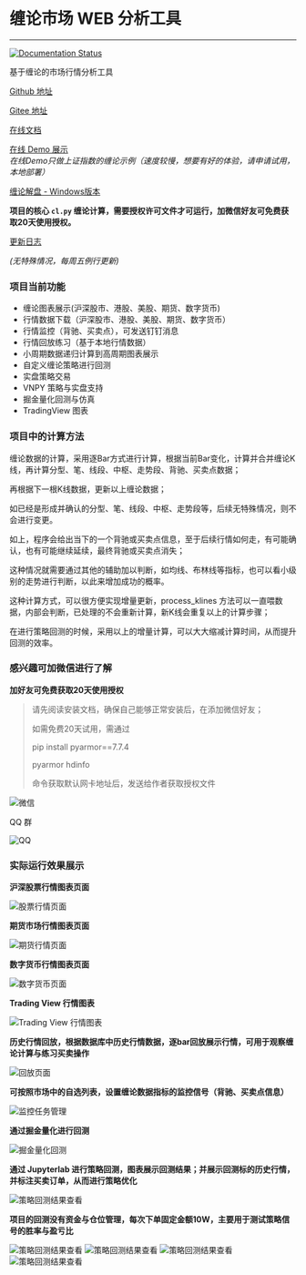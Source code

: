 # 缠论市场 WEB 分析工具

---

[![Documentation Status](https://readthedocs.org/projects/chanlun-pro/badge/?version=latest)](https://chanlun-pro.readthedocs.io/zh_CN/latest/?badge=latest)

基于缠论的市场行情分析工具

[Github 地址](https://github.com/yijixiuxin/chanlun-pro)

[Gitee 地址](https://gitee.com/wang-student/chanlun-pro)

[在线文档](https://chanlun-pro.readthedocs.io/)

[在线 Demo 展示](http://www.chanlun-trader.com/)  
_在线Demo只做上证指数的缠论示例（速度较慢，想要有好的体验，请申请试用，本地部署）_

[缠论解盘 - Windows版本](https://chanlun-pro.readthedocs.io/WINDOWS_VERSION/)

**项目的核心 `cl.py` 缠论计算，需要授权许可文件才可运行，加微信好友可免费获取20天使用授权。**

[更新日志](https://chanlun-pro.readthedocs.io/zh_CN/latest/UPDATE/)

_(无特殊情况，每周五例行更新)_

### 项目当前功能

* 缠论图表展示(沪深股市、港股、美股、期货、数字货币)
* 行情数据下载（沪深股市、港股、美股、期货、数字货币）
* 行情监控（背驰、买卖点），可发送钉钉消息
* 行情回放练习（基于本地行情数据）
* 小周期数据递归计算到高周期图表展示
* 自定义缠论策略进行回测
* 实盘策略交易
* VNPY 策略与实盘支持
* 掘金量化回测与仿真
* TradingView 图表

### 项目中的计算方法

缠论数据的计算，采用逐Bar方式进行计算，根据当前Bar变化，计算并合并缠论K线，再计算分型、笔、线段、中枢、走势段、背驰、买卖点数据；

再根据下一根K线数据，更新以上缠论数据；

如已经是形成并确认的分型、笔、线段、中枢、走势段等，后续无特殊情况，则不会进行变更。

如上，程序会给出当下的一个背驰或买卖点信息，至于后续行情如何走，有可能确认，也有可能继续延续，最终背驰或买卖点消失；

这种情况就需要通过其他的辅助加以判断，如均线、布林线等指标，也可以看小级别的走势进行判断，以此来增加成功的概率。

这种计算方式，可以很方便实现增量更新，process_klines 方法可以一直喂数据，内部会判断，已处理的不会重新计算，新K线会重复以上的计算步骤；

在进行策略回测的时候，采用以上的增量计算，可以大大缩减计算时间，从而提升回测的效率。

### 感兴趣可加微信进行了解

**加好友可免费获取20天使用授权**

> 请先阅读安装文档，确保自己能够正常安装后，在添加微信好友；
>
> 如需免费20天试用，需通过
>
> pip install pyarmor==7.7.4
>
> pyarmor hdinfo
>
> 命令获取默认网卡地址后，发送给作者获取授权文件

![微信](cookbook/docs/img/wx.jpg)

QQ 群

![QQ](cookbook/docs/img/qq.png)

### 实际运行效果展示

**沪深股票行情图表页面**

![股票行情页面](cookbook/docs/img/stock.png)

**期货市场行情图表页面**

![期货行情页面](cookbook/docs/img/futures.png)

**数字货币行情图表页面**

![数字货币页面](cookbook/docs/img/currency.png)

**Trading View 行情图表**

![Trading View 行情图表](cookbook/docs/img/tv_chart.png)

**历史行情回放，根据数据库中历史行情数据，逐bar回放展示行情，可用于观察缠论计算与练习买卖操作**

![回放页面](cookbook/docs/img/back.png)

**可按照市场中的自选列表，设置缠论数据指标的监控信号（背驰、买卖点信息）**

![监控任务管理](cookbook/docs/img/check.png)

**通过掘金量化进行回测**

![掘金量化回测](cookbook/docs/img/my_quant_backtest.png)

**通过 Jupyterlab 进行策略回测，图表展示回测结果；并展示回测标的历史行情，并标注买卖订单，从而进行策略优化**

![策略回测结果查看](cookbook/docs/img/back_test_1.png)

**项目的回测没有资金与仓位管理，每次下单固定金额10W，主要用于测试策略信号的胜率与盈亏比**

![策略回测结果查看](cookbook/docs/img/back_test_2.png)
![策略回测结果查看](cookbook/docs/img/back_test_3.png)
![策略回测结果查看](cookbook/docs/img/back_test_4.png)
![策略回测结果查看](cookbook/docs/img/back_test_5.png)

